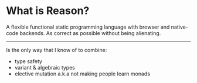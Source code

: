# What is Reason?

A flexible functional static programming language with browser and native-code backends. As correct as possible without being alienating.

---

Is the only way that I know of to combine:
* type safety
* variant & algebraic types
* elective mutation a.k.a not making people learn monads
